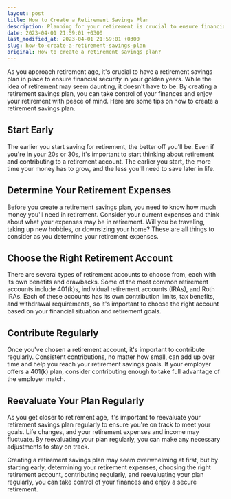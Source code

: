 ```yaml
---
layout: post
title: How to Create a Retirement Savings Plan
description: Planning for your retirement is crucial to ensure financial security in your golden years. Here are some tips on how to create a retirement savings plan.
date: 2023-04-01 21:59:01 +0300
last_modified_at: 2023-04-01 21:59:01 +0300
slug: how-to-create-a-retirement-savings-plan
original: How to create a retirement savings plan?
---
```

As you approach retirement age, it's crucial to have a retirement savings plan in place to ensure financial security in your golden years. While the idea of retirement may seem daunting, it doesn't have to be. By creating a retirement savings plan, you can take control of your finances and enjoy your retirement with peace of mind. Here are some tips on how to create a retirement savings plan.

## Start Early

The earlier you start saving for retirement, the better off you'll be. Even if you're in your 20s or 30s, it's important to start thinking about retirement and contributing to a retirement account. The earlier you start, the more time your money has to grow, and the less you'll need to save later in life.

## Determine Your Retirement Expenses

Before you create a retirement savings plan, you need to know how much money you'll need in retirement. Consider your current expenses and think about what your expenses may be in retirement. Will you be traveling, taking up new hobbies, or downsizing your home? These are all things to consider as you determine your retirement expenses.

## Choose the Right Retirement Account

There are several types of retirement accounts to choose from, each with its own benefits and drawbacks. Some of the most common retirement accounts include 401(k)s, individual retirement accounts (IRAs), and Roth IRAs. Each of these accounts has its own contribution limits, tax benefits, and withdrawal requirements, so it's important to choose the right account based on your financial situation and retirement goals.

## Contribute Regularly

Once you've chosen a retirement account, it's important to contribute regularly. Consistent contributions, no matter how small, can add up over time and help you reach your retirement savings goals. If your employer offers a 401(k) plan, consider contributing enough to take full advantage of the employer match.

## Reevaluate Your Plan Regularly

As you get closer to retirement age, it's important to reevaluate your retirement savings plan regularly to ensure you're on track to meet your goals. Life changes, and your retirement expenses and income may fluctuate. By reevaluating your plan regularly, you can make any necessary adjustments to stay on track.

Creating a retirement savings plan may seem overwhelming at first, but by starting early, determining your retirement expenses, choosing the right retirement account, contributing regularly, and reevaluating your plan regularly, you can take control of your finances and enjoy a secure retirement.